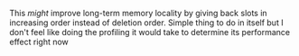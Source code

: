 This _might_ improve long-term memory locality by giving back slots in
increasing order instead of deletion order. Simple thing to do in itself but I
don't feel like doing the profiling it would take to determine its performance
effect right now
